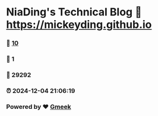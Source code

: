 # NiaDing's Technical Blog  :link: https://mickeyding.github.io 
### :page_facing_up: [10](https://mickeyding.github.io/tag.html) 
### :speech_balloon: 1 
### :hibiscus: 29292 
### :alarm_clock: 2024-12-04 21:06:19 
### Powered by :heart: [Gmeek](https://github.com/Meekdai/Gmeek)
